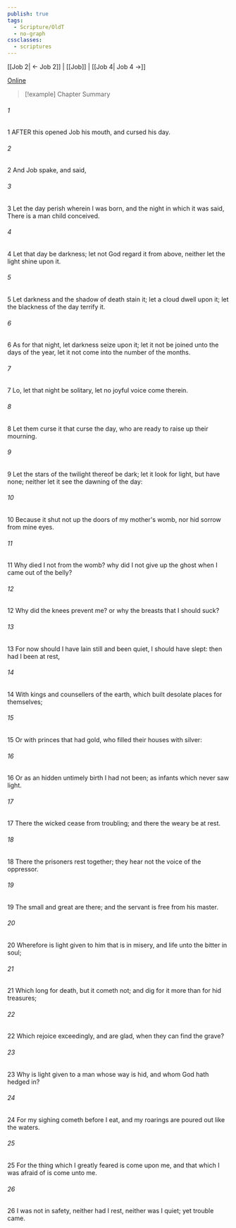 ```yaml
---
publish: true
tags:
  - Scripture/OldT
  - no-graph
cssclasses:
  - scriptures
---
```

[[Job 2| ← Job 2]] | [[Job]] | [[Job 4| Job 4 →]]

[Online](https://churchofjesuschrist.org/study/scriptures/ot/job/3?lang=eng)

>[!example] Chapter Summary
>
###### 1
1 AFTER this opened Job his mouth, and cursed his day.
###### 2
2 And Job spake, and said,
###### 3
3 Let the day perish wherein I was born, and the night in which it was said, There is a man child conceived.
###### 4
4 Let that day be darkness; let not God regard it from above, neither let the light shine upon it.
###### 5
5 Let darkness and the shadow of death stain it; let a cloud dwell upon it; let the blackness of the day terrify it.
###### 6
6 As for that night, let darkness seize upon it; let it not be joined unto the days of the year, let it not come into the number of the months.
###### 7
7 Lo, let that night be solitary, let no joyful voice come therein.
###### 8
8 Let them curse it that curse the day, who are ready to raise up their mourning.
###### 9
9 Let the stars of the twilight thereof be dark; let it look for light, but have none; neither let it see the dawning of the day:
###### 10
10 Because it shut not up the doors of my mother's womb, nor hid sorrow from mine eyes.
###### 11
11 Why died I not from the womb?  why did I not give up the ghost when I came out of the belly?
###### 12
12 Why did the knees prevent me?  or why the breasts that I should suck?
###### 13
13 For now should I have lain still and been quiet, I should have slept: then had I been at rest,
###### 14
14 With kings and counsellers of the earth, which built desolate places for themselves;
###### 15
15 Or with princes that had gold, who filled their houses with silver:
###### 16
16 Or as an hidden untimely birth I had not been; as infants which never saw light.
###### 17
17 There the wicked cease from troubling; and there the weary be at rest.
###### 18
18 There the prisoners rest together; they hear not the voice of the oppressor.
###### 19
19 The small and great are there; and the servant is free from his master.
###### 20
20 Wherefore is light given to him that is in misery, and life unto the bitter in soul;
###### 21
21 Which long for death, but it cometh not; and dig for it more than for hid treasures;
###### 22
22 Which rejoice exceedingly, and are glad, when they can find the grave?
###### 23
23 Why is light given to a man whose way is hid, and whom God hath hedged in?
###### 24
24 For my sighing cometh before I eat, and my roarings are poured out like the waters.
###### 25
25 For the thing which I greatly feared is come upon me, and that which I was afraid of is come unto me.
###### 26
26 I was not in safety, neither had I rest, neither was I quiet; yet trouble came.



